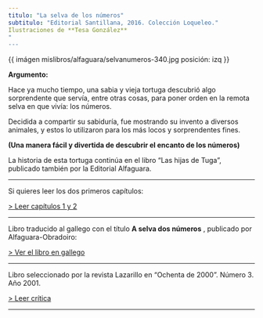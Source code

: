 ```yaml
---
titulo: "La selva de los números"
subtitulo: "Editorial Santillana, 2016. Colección Loqueleo."
Ilustraciones de **Tesa González**
"
---
```

{{ imágen mislibros/alfaguara/selvanumeros-340.jpg posición: izq }} 


**Argumento:**

Hace ya mucho tiempo, una sabia y vieja tortuga descubrió algo sorprendente que servía, entre otras cosas, para poner orden en la remota selva en que vivía: los números.

Decidida a compartir su sabiduría, fue mostrando su invento a diversos animales, y estos lo utilizaron para los más locos y sorprendentes fines. 

**(Una manera fácil y divertida de descubrir el encanto de los números)**

La historia de esta tortuga continúa en el libro “Las hijas de Tuga”,
publicado también por la Editorial Alfaguara.

* * *

Si quieres leer los dos primeros capítulos:

[> Leer capítulos 1 y 2](/paraleer/laselva-capitulo1)

* * *
Libro traducido al gallego con el título **A selva dos números** , publicado
por Alfaguara-Obradoiro:

[> Ver el libro en gallego](/paraleer/laselva-gallego)

* * *

Libro seleccionado por la revista Lazarillo en “Ochenta de 2000”. Número 3.
Año 2001.

[> Leer crítica](/paraleer/critica-selva)

* * *
